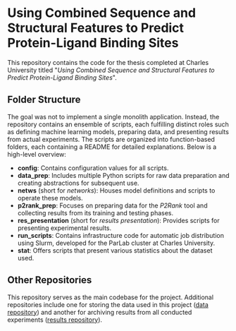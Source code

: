 # Using Combined Sequence and Structural Features to Predict Protein-Ligand Binding Sites

This repository contains the code for the thesis completed at Charles University titled "*Using Combined Sequence and Structural Features to Predict Protein-Ligand Binding Sites*".

## Folder Structure

The goal was not to implement a single monolith application. Instead, the repository contains an ensemble of scripts, each fulfilling distinct roles such as defining machine learning models, preparing data, and presenting results from actual experiments. The scripts are organized into function-based folders, each containing a README for detailed explanations. Below is a high-level overview:

- **config**: Contains configuration values for all scripts.
- **data_prep**: Includes multiple Python scripts for raw data preparation and creating abstractions for subsequent use.
- **netws** (short for *networks*): Houses model definitions and scripts to operate these models.
- **p2rank_prep**: Focuses on preparing data for the *P2Rank* tool and collecting results from its training and testing phases.
- **res_presentation** (short for *results presentation*): Provides scripts for presenting experimental results.
- **run_scripts**: Contains infrastructure code for automatic job distribution using Slurm, developed for the ParLab cluster at Charles University.
- **stat**: Offers scripts that present various statistics about the dataset used.

## Other Repositories

This repository serves as the main codebase for the project. Additional repositories include one for storing the data used in this project ([data repository](https://github.com/Erunno/protein-binding-sites-data)) and another for archiving results from all conducted experiments ([results repository](https://github.com/Erunno/protein-binding-sites-results)).
